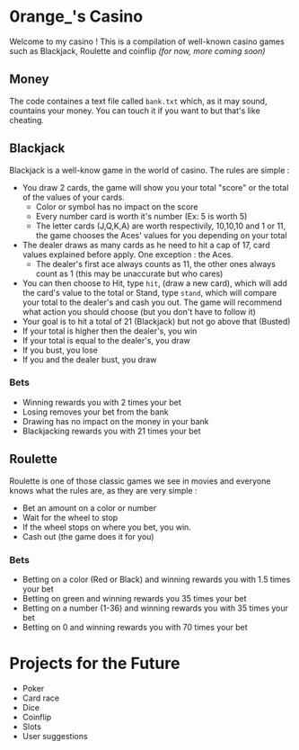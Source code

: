 
# 0range_'s Casino

Welcome to my casino ! This is a compilation of well-known casino games such as Blackjack, Roulette and coinflip *(for now, more coming soon)*

## Money

The code containes a text file called `bank.txt` which, as it may sound, countains your money. You can touch it if you want to but that's like cheating.

## Blackjack

Blackjack is a well-know game in the world of casino. The rules are simple :

- You draw 2 cards, the game will show you your total "score" or the total of the values of your cards.
    - Color or symbol has no impact on the score
    - Every number card is worth it's number (Ex: 5 is worth 5)
    - The letter cards (J,Q,K,A) are worth respectivily, 10,10,10 and 1 or 11, the game chooses the Aces' values for you depending on your total
- The dealer draws as many cards as he need to hit a cap of 17, card values explained before apply. One exception : the Aces.
    - The dealer's first ace always counts as 11, the other ones always count as 1 (this may be unaccurate but who cares)
- You can then choose to Hit, type `hit`, (draw a new card), which will add the card's value to the total or Stand, type `stand`, which will compare your total to the dealer's and cash you out. The game will recommend what action you should choose (but you don't have to follow it)
- Your goal is to hit a total of 21 (Blackjack) but not go above that (Busted)
- If your total is higher then the dealer's, you win
- If your total is equal to the dealer's, you draw
- If you bust, you lose
- If you and the dealer bust, you draw

### Bets

- Winning rewards you with 2 times your bet
- Losing removes your bet from the bank
- Drawing has no impact on the money in your bank
- Blackjacking rewards you with 21 times your bet

## Roulette

Roulette is one of those classic games we see in movies and everyone knows what the rules are, as they are very simple :

- Bet an amount on a color or number
- Wait for the wheel to stop
- If the wheel stops on where you bet, you win.
- Cash out (the game does it for you)

### Bets

- Betting on a color (Red or Black) and winning rewards you with 1.5 times your bet
- Betting on green and winning rewards you 35 times your bet
- Betting on a number (1-36) and winning rewards you with 35 times your bet
- Betting on 0 and winning rewards you with 70 times your bet

# Projects for the Future

- Poker
- Card race
- Dice
- Coinflip
- Slots
- User suggestions
